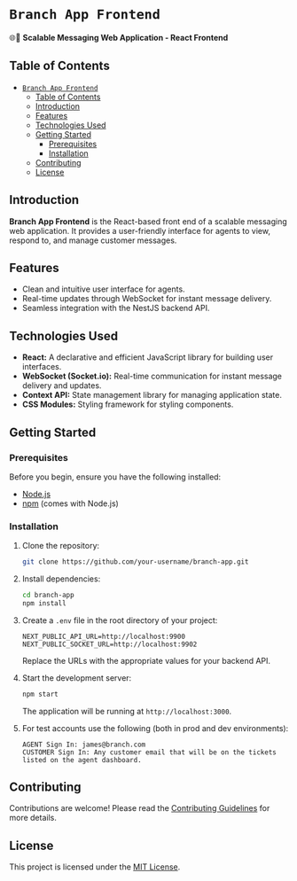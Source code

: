 # `Branch App Frontend`

🌐💬 **Scalable Messaging Web Application - React Frontend**

## Table of Contents
- [`Branch App Frontend`](#branch-app-frontend)
  - [Table of Contents](#table-of-contents)
  - [Introduction](#introduction)
  - [Features](#features)
  - [Technologies Used](#technologies-used)
  - [Getting Started](#getting-started)
    - [Prerequisites](#prerequisites)
    - [Installation](#installation)
  - [Contributing](#contributing)
  - [License](#license)

## Introduction

**Branch App Frontend** is the React-based front end of a scalable messaging web application. It provides a user-friendly interface for agents to view, respond to, and manage customer messages.

## Features

- Clean and intuitive user interface for agents.
- Real-time updates through WebSocket for instant message delivery.
- Seamless integration with the NestJS backend API.

## Technologies Used

- **React:** A declarative and efficient JavaScript library for building user interfaces.
- **WebSocket (Socket.io):** Real-time communication for instant message delivery and updates.
- **Context API:** State management library for managing application state.
- **CSS Modules:**  Styling framework for styling components.

## Getting Started

### Prerequisites

Before you begin, ensure you have the following installed:

- [Node.js](https://nodejs.org/)
- [npm](https://www.npmjs.com/) (comes with Node.js)

### Installation

1. Clone the repository:

    ```bash
    git clone https://github.com/your-username/branch-app.git
    ```

2. Install dependencies:

    ```bash
    cd branch-app
    npm install
    ```

3. Create a `.env` file in the root directory of your project:

    ```plaintext
    NEXT_PUBLIC_API_URL=http://localhost:9900
    NEXT_PUBLIC_SOCKET_URL=http://localhost:9902
    ```

    Replace the URLs with the appropriate values for your backend API.

4. Start the development server:

    ```bash
    npm start
    ```

    The application will be running at `http://localhost:3000`.

5. For test accounts use the following (both in prod and dev environments):
   ```plaintext
   AGENT Sign In: james@branch.com
   CUSTOMER Sign In: Any customer email that will be on the tickets listed on the agent dashboard.
   ```

## Contributing

Contributions are welcome! Please read the [Contributing Guidelines](CONTRIBUTING.md) for more details.

## License

This project is licensed under the [MIT License](LICENSE).
